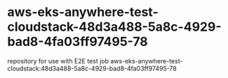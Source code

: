 # aws-eks-anywhere-test-cloudstack-48d3a488-5a8c-4929-bad8-4fa03ff97495-78
repository for use with E2E test job aws-eks-anywhere-test-cloudstack:48d3a488-5a8c-4929-bad8-4fa03ff97495-78
